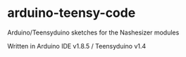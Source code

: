# arduino-teensy-code
Arduino/Teensyduino sketches for the Nashesizer modules

Written in Arduino IDE v1.8.5 / Teensyduino v1.4
